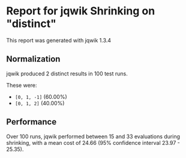 # Report for jqwik Shrinking on "distinct"

This report was generated with jqwik 1.3.4

## Normalization

jqwik produced 2 distinct results in 100 test runs.

These were:

* ``[0, 1, -1]`` (60.00%)
* ``[0, 1, 2]`` (40.00%)

## Performance

Over 100 runs, jqwik performed between 15 and 33 evaluations during shrinking,
with a mean cost of 24.66 (95% confidence interval 23.97 - 25.35).
